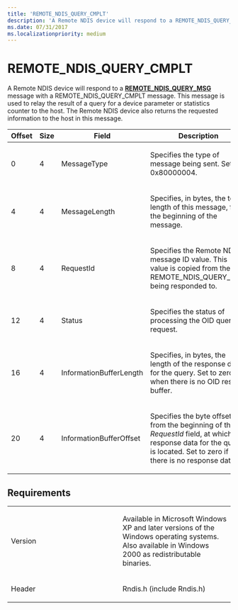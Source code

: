 ```yaml
---
title: 'REMOTE_NDIS_QUERY_CMPLT'
description: 'A Remote NDIS device will respond to a REMOTE_NDIS_QUERY_MSG message with a REMOTE_NDIS_QUERY_CMPLT message.'
ms.date: 07/31/2017
ms.localizationpriority: medium
---
```


# REMOTE\_NDIS\_QUERY\_CMPLT


A Remote NDIS device will respond to a [**REMOTE\_NDIS\_QUERY\_MSG**](remote-ndis-query-msg.md) message with a REMOTE\_NDIS\_QUERY\_CMPLT message. This message is used to relay the result of a query for a device parameter or statistics counter to the host. The Remote NDIS device also returns the requested information to the host in this message.

<table>
<colgroup>
<col width="25%" />
<col width="25%" />
<col width="25%" />
<col width="25%" />
</colgroup>
<thead>
<tr class="header">
<th>Offset</th>
<th>Size</th>
<th>Field</th>
<th>Description</th>
</tr>
</thead>
<tbody>
<tr class="odd">
<td><p>0</p></td>
<td><p>4</p></td>
<td><p>MessageType</p></td>
<td><p>Specifies the type of message being sent. Set to 0x80000004.</p></td>
</tr>
<tr class="even">
<td><p>4</p></td>
<td><p>4</p></td>
<td><p>MessageLength</p></td>
<td><p>Specifies, in bytes, the total length of this message, from the beginning of the message.</p></td>
</tr>
<tr class="odd">
<td><p>8</p></td>
<td><p>4</p></td>
<td><p>RequestId</p></td>
<td><p>Specifies the Remote NDIS message ID value. This value is copied from the REMOTE_NDIS_QUERY_MSG being responded to.</p></td>
</tr>
<tr class="even">
<td><p>12</p></td>
<td><p>4</p></td>
<td><p>Status</p></td>
<td><p>Specifies the status of processing the OID query request.</p></td>
</tr>
<tr class="odd">
<td><p>16</p></td>
<td><p>4</p></td>
<td><p>InformationBufferLength</p></td>
<td><p>Specifies, in bytes, the length of the response data for the query. Set to zero when there is no OID result buffer.</p></td>
</tr>
<tr class="even">
<td><p>20</p></td>
<td><p>4</p></td>
<td><p>InformationBufferOffset</p></td>
<td><p>Specifies the byte offset, from the beginning of the <em>RequestId</em> field, at which response data for the query is located. Set to zero if there is no response data.</p></td>
</tr>
</tbody>
</table>

 

Requirements
------------

<table>
<colgroup>
<col width="50%" />
<col width="50%" />
</colgroup>
<tbody>
<tr class="odd">
<td><p>Version</p></td>
<td><p>Available in Microsoft Windows XP and later versions of the Windows operating systems. Also available in Windows 2000 as redistributable binaries.</p></td>
</tr>
<tr class="even">
<td><p>Header</p></td>
<td>Rndis.h (include Rndis.h)</td>
</tr>
</tbody>
</table>

 

 




